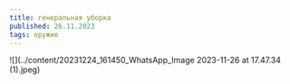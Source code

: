 ```yaml
---
title: генеральная уборка
published: 26.11.2023
tags: оружие
---
```


![](../content/20231224_161450_WhatsApp_Image 2023-11-26 at 17.47.34 (1).jpeg)
